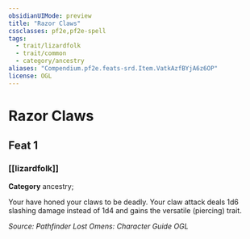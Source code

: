 ```yaml
---
obsidianUIMode: preview
title: "Razor Claws"
cssclasses: pf2e,pf2e-spell
tags:
  - trait/lizardfolk
  - trait/common
  - category/ancestry
aliases: "Compendium.pf2e.feats-srd.Item.VatkAzfBYjA6z6OP"
license: OGL
---
```

# Razor Claws
## Feat 1
### [[lizardfolk]]

**Category** ancestry; 




Your have honed your claws to be deadly. Your claw attack deals 1d6 slashing damage instead of 1d4 and gains the versatile (piercing) trait.

*Source: Pathfinder Lost Omens: Character Guide*
*OGL*